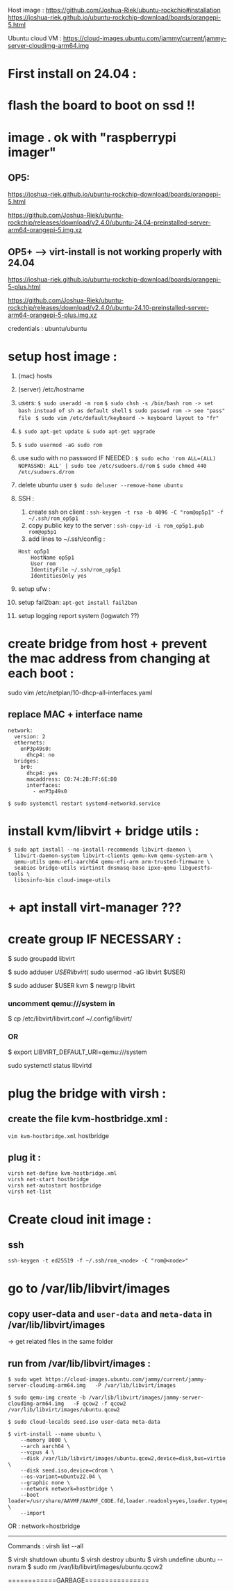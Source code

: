 Host image : 
https://github.com/Joshua-Riek/ubuntu-rockchip#installation
https://joshua-riek.github.io/ubuntu-rockchip-download/boards/orangepi-5.html

Ubuntu cloud VM :
https://cloud-images.ubuntu.com/jammy/current/jammy-server-cloudimg-arm64.img


# First install on 24.04 : 

# flash the board to boot on ssd !!

# image . ok with "raspberrypi imager"

## OP5: 
https://joshua-riek.github.io/ubuntu-rockchip-download/boards/orangepi-5.html

https://github.com/Joshua-Riek/ubuntu-rockchip/releases/download/v2.4.0/ubuntu-24.04-preinstalled-server-arm64-orangepi-5.img.xz

## OP5+ --> virt-install is not working properly with 24.04  
https://joshua-riek.github.io/ubuntu-rockchip-download/boards/orangepi-5-plus.html

https://github.com/Joshua-Riek/ubuntu-rockchip/releases/download/v2.4.0/ubuntu-24.10-preinstalled-server-arm64-orangepi-5-plus.img.xz

credentials : ubuntu/ubuntu

# setup host image :

1. (mac) hosts
2. (server) /etc/hostname
3. users:
    ```$ sudo useradd -m rom```
    ```$ sudo chsh -s /bin/bash rom -> set bash instead of sh as default shell```
    ```$ sudo passwd rom -> see "pass" file ```
    ```$ sudo vim /etc/default/keyboard -> keyboard layout to "fr"```
4.  ```$ sudo apt-get update & sudo apt-get upgrade```
5. ```$ sudo usermod -aG sudo rom```
6. use sudo with no password IF NEEDED :
   ```$ sudo echo 'rom ALL=(ALL) NOPASSWD: ALL' | sudo tee /etc/sudoers.d/rom```
   ```$ sudo chmod 440 /etc/sudoers.d/rom```

5. delete ubuntu user
```$ sudo deluser --remove-home ubuntu```

7. SSH : 
    1. create ssh on client :
    ```ssh-keygen -t rsa -b 4096 -C "rom@op5p1" -f ~/.ssh/rom_op5p1```
    2. copy public key to the server : 
    ```ssh-copy-id -i rom_op5p1.pub rom@op5p1```
    3. add lines to ~/.ssh/config :
    ```
    Host op5p1
        HostName op5p1
        User rom
        IdentityFile ~/.ssh/rom_op5p1
        IdentitiesOnly yes
    ```
8. setup ufw :


9. setup fail2ban:
    ```apt-get install fail2ban```
10. setup logging report system (logwatch ??)

# create bridge from host + prevent the mac address from changing at each boot : 
sudo vim /etc/netplan/10-dhcp-all-interfaces.yaml
## replace MAC + interface name
```
network:
  version: 2
  ethernets:
    enP3p49s0:
      dhcp4: no
  bridges:
    br0:
      dhcp4: yes
      macaddress: C0:74:2B:FF:6E:DB
      interfaces:
        - enP3p49s0
```

```$ sudo systemctl restart systemd-networkd.service```



# install kvm/libvirt + bridge utils :
```
$ sudo apt install --no-install-recommends libvirt-daemon \
  libvirt-daemon-system libvirt-clients qemu-kvm qemu-system-arm \
  qemu-utils qemu-efi-aarch64 qemu-efi-arm arm-trusted-firmware \
  seabios bridge-utils virtinst dnsmasq-base ipxe-qemu libguestfs-tools \
  libosinfo-bin cloud-image-utils
```
# + apt install virt-manager ???

# create group IF NECESSARY : 
  $ sudo groupadd libvirt

  $ sudo adduser $USER libvirt
  ($ sudo usermod -aG libvirt $USER)

  $ sudo adduser $USER kvm
  $ newgrp libvirt

### uncomment qemu:///system in
  $ cp /etc/libvirt/libvirt.conf ~/.config/libvirt/
### OR
  $ export LIBVIRT_DEFAULT_URI=qemu:///system

sudo systemctl status libvirtd




# plug the bridge with virsh : 
## create the file kvm-hostbridge.xml : 
```vim kvm-hostbridge.xml```
<network>
        <name>hostbridge</name>
        <forward mode="bridge"/>
        <bridge name="br0"/>
</network>

## plug it : 
```
virsh net-define kvm-hostbridge.xml
virsh net-start hostbridge
virsh net-autostart hostbridge
virsh net-list
```

# Create cloud init image : 

## ssh
```
ssh-keygen -t ed25519 -f ~/.ssh/rom_<node> -C "rom@<node>"
```

# go to /var/lib/libvirt/images
## copy user-data and ```user-data``` and ```meta-data``` in /var/lib/libvirt/images
  -> get related files in the same folder

## run from /var/lib/libvirt/images : 
```$ sudo wget https://cloud-images.ubuntu.com/jammy/current/jammy-server-cloudimg-arm64.img   -P /var/lib/libvirt/images```

```$ sudo qemu-img create -b /var/lib/libvirt/images/jammy-server-cloudimg-arm64.img   -F qcow2 -f qcow2 /var/lib/libvirt/images/ubuntu.qcow2```

```$ sudo cloud-localds seed.iso user-data meta-data```

```
$ virt-install --name ubuntu \
    --memory 8000 \
    --arch aarch64 \
    --vcpus 4 \
    --disk /var/lib/libvirt/images/ubuntu.qcow2,device=disk,bus=virtio \
    --disk seed.iso,device=cdrom \
    --os-variant=ubuntu22.04 \
    --graphic none \
    --network network=hostbridge \
    --boot loader=/usr/share/AAVMF/AAVMF_CODE.fd,loader.readonly=yes,loader.type=pflash \
    --import
```

OR : network=hostbridge

------------------------

Commands : virsh list --all

$ virsh shutdown ubuntu
$ virsh destroy ubuntu
$ virsh undefine ubuntu --nvram
$ sudo rm /var/lib/libvirt/images/ubuntu.qcow2



============GARBAGE================

